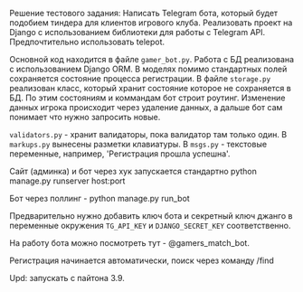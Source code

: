 Решение тестового задания: Написать Telegram бота, который будет подобием тиндера для клиентов игрового клуба. Реализовать проект на Django с использованием библиотеки для работы с Telegram API. Предпочтительно использовать telepot.

Основной код находится в файле `gamer_bot.py`. Работа с БД реализована с использованием Django ORM. В моделях помимо стандартных полей сохраняется состояние процесса регистрации. В файле `storage.py` реализован класс, который хранит состояние которое не сохраняется в БД. По этим состояниям и коммандам бот строит роутинг. Изменение данных игрока происходит через удаление данных, а дальше бот сам понимает что нужно запросить  новые.

`validators.py` - хранит валидаторы, пока валидатор там только один.
В `markups.py` вынесены разметки клавиатуры. В `msgs.py` - текстовые переменные, например, 'Регистрация прошла успешна'.

Сайт (админка) и бот через хук запускается стандартно python manage.py runserver host:port

Бот через поллинг - python manage.py run_bot

Предварительно нужно добавить ключ бота и секретный ключ джанго в переменные окружения `TG_API_KEY` и `DJANGO_SECRET_KEY` соответственно.

На работу бота можно посмотреть тут - @gamers_match_bot.

Регистрация начинается автоматически, поиск через команду /find

Upd: запускать с пайтона 3.9. 



